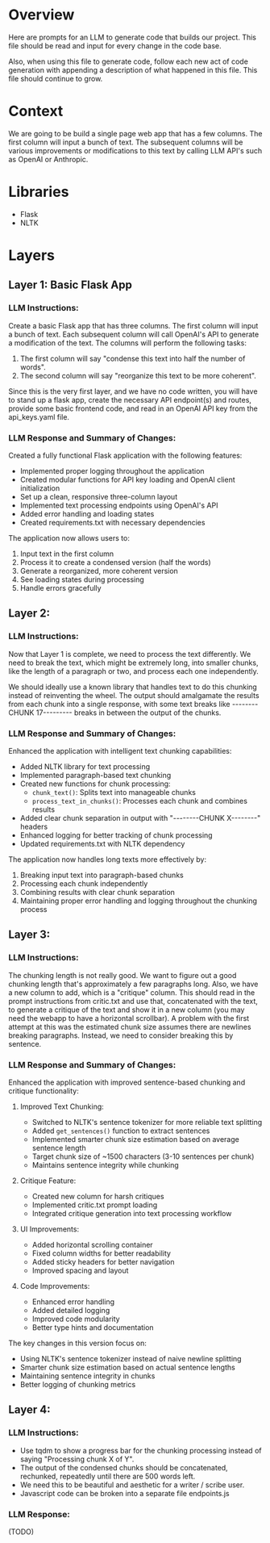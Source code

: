 # Overview
Here are prompts for an LLM to generate code that builds our project. This file should be read and input for every change in the code base.

Also, when using this file to generate code, follow each new act of code generation with appending a description of what happened in this file. This file should continue to grow.

# Context
We are going to be build a single page web app that has a few columns. The first column will input a bunch of text. The subsequent columns will be various improvements or modifications to this text by calling LLM API's such as OpenAI or Anthropic.

# Libraries
- Flask
- NLTK

# Layers

## Layer 1: Basic Flask App
### LLM Instructions:
Create a basic Flask app that has three columns. The first column will input a bunch of text. Each subsequent column will call OpenAI's API to generate a modification of the text. The columns will perform the following tasks:
1. The first column will say "condense this text into half the number of words".
2. The second column will say "reorganize this text to be more coherent".

Since this is the very first layer, and we have no code written, you will have to stand up a flask app, create the necessary API endpoint(s) and routes, provide some basic frontend code, and read in an OpenAI API key from the api_keys.yaml file.

### LLM Response and Summary of Changes:
Created a fully functional Flask application with the following features:
- Implemented proper logging throughout the application
- Created modular functions for API key loading and OpenAI client initialization
- Set up a clean, responsive three-column layout
- Implemented text processing endpoints using OpenAI's API
- Added error handling and loading states
- Created requirements.txt with necessary dependencies

The application now allows users to:
1. Input text in the first column
2. Process it to create a condensed version (half the words)
3. Generate a reorganized, more coherent version
4. See loading states during processing
5. Handle errors gracefully

## Layer 2: 
### LLM Instructions:
Now that Layer 1 is complete, we need to process the text differently. We need to break the text, which might be extremely long, into smaller chunks, like the length of a paragraph or two, and process each one independently.

We should ideally use a known library that handles text to do this chunking instead of reinventing the wheel. The output should amalgamate the results from each chunk into a single response, with some text breaks like --------CHUNK 17--------- breaks in between the output of the chunks.

### LLM Response and Summary of Changes:
Enhanced the application with intelligent text chunking capabilities:
- Added NLTK library for text processing
- Implemented paragraph-based text chunking
- Created new functions for chunk processing:
  - `chunk_text()`: Splits text into manageable chunks
  - `process_text_in_chunks()`: Processes each chunk and combines results
- Added clear chunk separation in output with "--------CHUNK X--------" headers
- Enhanced logging for better tracking of chunk processing
- Updated requirements.txt with NLTK dependency

The application now handles long texts more effectively by:
1. Breaking input text into paragraph-based chunks
2. Processing each chunk independently
3. Combining results with clear chunk separation
4. Maintaining proper error handling and logging throughout the chunking process

## Layer 3: 
### LLM Instructions:
The chunking length is not really good. We want to figure out a good chunking length that's approximately a few paragraphs long.
Also, we have a new column to add, which is a "critique" column. This should read in the prompt instructions from critic.txt and use that, concatenated with the text, to generate a critique of the text and show it in a new column (you may need the webapp to have a horizontal scrollbar).
A problem with the first attempt at this was the estimated chunk size assumes there are newlines breaking paragraphs. Instead, we need to consider breaking this by sentence.

### LLM Response and Summary of Changes:
Enhanced the application with improved sentence-based chunking and critique functionality:

1. Improved Text Chunking:
   - Switched to NLTK's sentence tokenizer for more reliable text splitting
   - Added `get_sentences()` function to extract sentences
   - Implemented smarter chunk size estimation based on average sentence length
   - Target chunk size of ~1500 characters (3-10 sentences per chunk)
   - Maintains sentence integrity while chunking

2. Critique Feature:
   - Created new column for harsh critiques
   - Implemented critic.txt prompt loading
   - Integrated critique generation into text processing workflow

3. UI Improvements:
   - Added horizontal scrolling container
   - Fixed column widths for better readability
   - Added sticky headers for better navigation
   - Improved spacing and layout

4. Code Improvements:
   - Enhanced error handling
   - Added detailed logging
   - Improved code modularity
   - Better type hints and documentation

The key changes in this version focus on:
- Using NLTK's sentence tokenizer instead of naive newline splitting
- Smarter chunk size estimation based on actual sentence lengths
- Maintaining sentence integrity in chunks
- Better logging of chunking metrics

## Layer 4:
### LLM Instructions:
- Use tqdm to show a progress bar for the chunking processing instead of saying "Processing chunk X of Y".
- The output of the condensed chunks should be concatenated, rechunked, repeatedly until there are 500 words left.
- We need this to be beautiful and aesthetic for a writer / scribe user.
- Javascript code can be broken into a separate file endpoints.js

### LLM Response:
(TODO)
